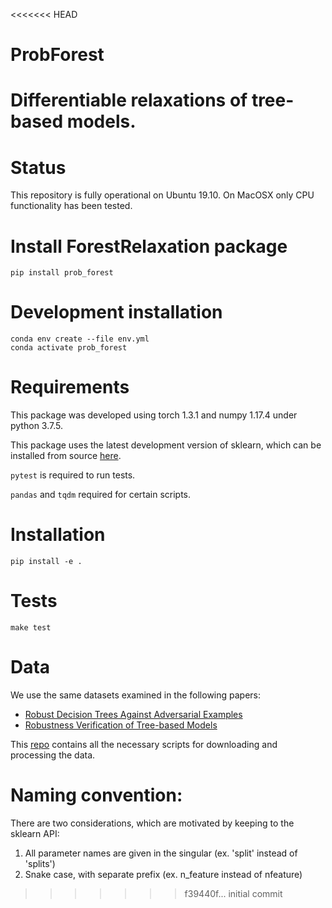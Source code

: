 <<<<<<< HEAD
# ProbForest
Differentiable relaxations of tree-based models.
=======
# Status

This repository is fully operational on Ubuntu 19.10. On MacOSX only CPU functionality has been tested.

# Install ForestRelaxation package

```  
pip install prob_forest
```

# Development installation

```
conda env create --file env.yml
conda activate prob_forest
```


# Requirements

This package was developed using torch 1.3.1 and numpy 1.17.4 under python 3.7.5.

This package uses the latest development version of sklearn, which can be installed from source [here](https://github.com/scikit-learn/scikit-learn).

```pytest``` is required to run tests.

```pandas``` and ```tqdm``` required for certain scripts.

# Installation

```pip install -e .```

# Tests

```
make test
```

# Data

We use the same datasets examined in the following papers:

* [Robust Decision Trees Against Adversarial Examples](https://arxiv.org/abs/1902.10660)
* [Robustness Verification of Tree-based Models](https://arxiv.org/abs/1906.03849)

This [repo](https://github.com/chenhongge/RobustTrees) contains all the necessary scripts for downloading and processing the data.

# Naming convention:

There are two considerations, which are motivated by keeping to the sklearn API:

1. All parameter names are given in the singular (ex. 'split' instead of 'splits')
2. Snake case, with separate prefix (ex. n_feature instead of nfeature)


>>>>>>> f39440f... initial commit
